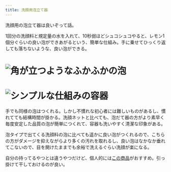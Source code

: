```yaml
---
title: 洗顔用泡立て器
---
```

洗顔用の泡立て器は良いぞって話。

1回分の洗顔料と規定量の水を入れて、10秒弱ほどシュコシュコやると、レモン1個分ぐらいの良い泡ができあがるという、簡単な仕組み。手に乗せてひっくり返しても落ちないような、良い泡ができる。

![](https://lh4.googleusercontent.com/Ta6CaDo5CMgm9xPc07nF7lKCuhvikuXVIK-7bZI_AloBc22TbeH_2jloLcB8is-wKcTqz02YTbsGe9OtrBJICzDhJOfLuMrp3kr6g7epKt66SyV4T94Fd8eoHeCm7i05a7T-6E_iyhIh74rvVrEnwP4oRCaLQSY2sa4sM1VW0mL5ENUZ5YHI-Co5 "角が立つようなふかふかの泡")
===============================================================================================================================================================================================================================================

![](https://lh5.googleusercontent.com/v7VUVTe-OLKcZcjzeDjyDYc4NVsTqaySVp9KeqTbrAYvGI7OOV3ZGZRqcmURe0L9Fu3Maoett8XWG8O-tC4a0rB4bxC5yV-b8GLjtVROZiX6GdYE09vcgHQ7je6J13N_8cQdxZ2ur_QKQuMqawhx24yCGY35yS27a0pAAkwvjw8ALvsYH6s9RR3u "シンプルな仕組みの容器")
=============================================================================================================================================================================================================================================

手でも同様の泡はつくれる。しかし不慣れな初心者には難しいものがあるし、慣れてても結構時間が掛かる。洗顔ネットと比べても、泡だて器の方がより素早く毎度安定した品質の泡が簡単につくれて、容器も洗いやすく清潔な印象がある。

泡タイプで出てくる洗顔料の泡に比べても遥かに良い泡がつくれるので、こちらの方がダメージを抑えながらより多くの汚れを取れるし、良い泡はなかなか垂れてこないので、目を開けたままでも余裕で洗えるぐらい洗顔が楽になる。

自分の持ってるやつとは違うやつだけど、個人的には[この商品](https://www.amazon.co.jp/dp/B09KMP9GDN)がおすすめ。引っ掛けて干しておけるのが良い。
